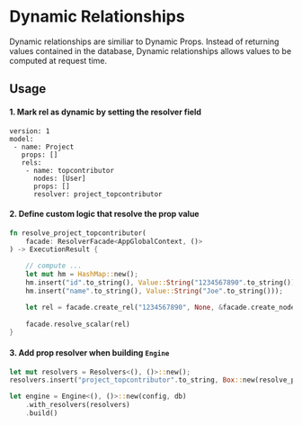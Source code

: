 # Dynamic Relationships

Dynamic relationships are similiar to Dynamic Props. Instead of returning values contained in the database, Dynamic relationships allows values to be computed at request time. 

## Usage

#### 1. Mark rel as dynamic by setting the resolver field

```config
version: 1
model: 
 - name: Project
   props: []
   rels:
    - name: topcontributor
      nodes: [User]
      props: []
      resolver: project_topcontributor
```

#### 2. Define custom logic that resolve the prop value

```rust
fn resolve_project_topcontributor(
    facade: ResolverFacade<AppGlobalContext, ()>
) -> ExecutionResult {

    // compute ...
    let mut hm = HashMap::new();
    hm.insert("id".to_string(), Value::String("1234567890".to_string()));
    hm.insert("name".to_string(), Value::String("Joe".to_string()));

    let rel = facade.create_rel("1234567890", None, &facade.create_node("User", &hm));
    
    facade.resolve_scalar(rel)
}
```

#### 3. Add prop resolver when building `Engine`

```rust
let mut resolvers = Resolvers<(), ()>::new();
resolvers.insert("project_topcontributor".to_string, Box::new(resolve_project_topcontributor));

let engine = Engine<(), ()>::new(config, db)
    .with_resolvers(resolvers)
    .build()
```
